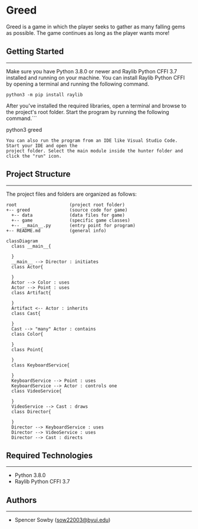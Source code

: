 # Greed
Greed is a game in which the player seeks to gather as many falling gems as possible. The game continues as long as the player wants more!

## Getting Started
---
Make sure you have Python 3.8.0 or newer and Raylib Python CFFI 3.7 installed and running on your machine. You can install Raylib Python CFFI by opening a terminal and running the following command.
```
python3 -m pip install raylib
```
After you've installed the required libraries, open a terminal and browse to the project's root folder. Start the program by running the following command.```

python3 greed 
```
You can also run the program from an IDE like Visual Studio Code. Start your IDE and open the 
project folder. Select the main module inside the hunter folder and click the "run" icon.
```

## Project Structure
---
The project files and folders are organized as follows:
```
root                    (project root folder)
+-- greed               (source code for game)
  +-- data              (data files for game)
  +-- game              (specific game classes)
  +-- __main__.py       (entry point for program)
+-- README.md           (general info)
```


```mermaid
classDiagram
  class __main__{

  }
  __main__ --> Director : initiates
  class Actor{
    
  }
  Actor --> Color : uses
  Actor --> Point : uses
  class Artifact{
    
  }
  Artifact <-- Actor : inherits
  class Cast{
    
  }
  Cast --> "many" Actor : contains
  class Color{

  }
  class Point{
    
  }
  class KeyboardService{
    
  }
  KeyboardService --> Point : uses
  KeyboardService --> Actor : controls one
  class VideoService{
    
  }
  VideoService --> Cast : draws
  class Director{
    
  }
  Director --> KeyboardService : uses
  Director --> VideoService : uses
  Director --> Cast : directs
```

## Required Technologies
---
* Python 3.8.0
* Raylib Python CFFI 3.7

## Authors
---
* Spencer Sowby (sow22003@byui.edu)
